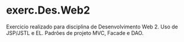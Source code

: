 # exerc.Des.Web2
Exercicio realizado para disciplina de Desenvolvimento Web 2. Uso de JSP/JSTL e EL. Padrões de projeto MVC, Facade e DAO.
